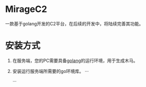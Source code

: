 # MirageC2
一款基于golang开发的C2平台，在后续的开发中，将陆续完善其功能。

# 安装方式
1. 在服务端，您的PC需要具备[golang](https://go.dev)的运行环境，用于生成木马。
2. 安装运行服务端所需要的go环境库。
   ···
   
   ···
